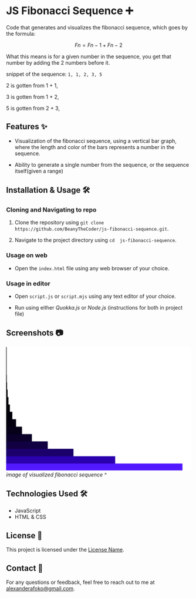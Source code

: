 # JS Fibonacci Sequence ➕

Code that generates and visualizes the fibonacci sequence, which goes by the formula:

$$ Fn = Fn-1 + Fn-2 $$

What this means is for a given number in the sequence, you get that number by adding the 2 numbers before it.

snippet of the sequence: `1, 1, 2, 3, 5`

2 is gotten from 1 + 1,

3 is gotten from 1 + 2,

5 is gotten from 2 + 3,

## Features ✨

- Visualization of the fibonacci sequence, using a vertical bar graph, where the length and color of the bars represents a number in the sequence.

- Ability to generate a single number from the sequence, or the sequence itself(given a range)

## Installation & Usage 🛠️

### Cloning and Navigating to repo

1. Clone the repository using `git clone https://github.com/BeanyTheCoder/js-fibonacci-sequence.git`.

2. Navigate to the project directory using `cd  js-fibonacci-sequence`.

### Usage on web

- Open the `index.html` file using any web browser of your choice.

### Usage in editor

- Open `script.js` or `script.mjs` using any text editor of your choice.

- Run using either
  _Quokka.js_ or _Node.js_ (instructions for both in project file)

## Screenshots 📷

![image of visualized fibonacci sequence](image.png)
_image of visualized fibonacci sequence ^_

## Technologies Used 🛠️

- JavaScript
- HTML & CSS

## License 📝

This project is licensed under the [License Name](link-to-license-file).

## Contact 📧

For any questions or feedback, feel free to reach out to me at alexanderafoko@gmail.com.
